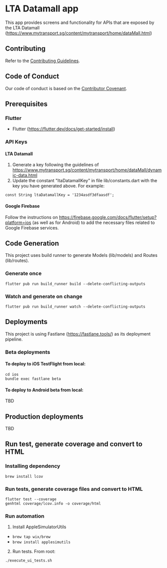 # LTA Datamall app

This app provides screens and functionality for APIs that are exposed by the LTA Datamall (https://www.mytransport.sg/content/mytransport/home/dataMall.html)

## Contributing

Refer to the [Contributing Guidelines](CONTRIBUTING.md).

## Code of Conduct

Our code of conduct is based on the [Contributor Covenant](CODE_OF_CONDUCT.md).

## Prerequisites

### Flutter

- Flutter (https://flutter.dev/docs/get-started/install)

### API Keys

#### LTA Datamall

1. Generate a key following the guidelines of https://www.mytransport.sg/content/mytransport/home/dataMall/dynamic-data.html
2. Update the constant "ltaDatamallKey" in file lib/constants.dart with the key you have generated above. For example:

```
const String ltaDatamallKey = '1234asdf3dfaasdf';
```

#### Google Firebase

Follow the instructions on https://firebase.google.com/docs/flutter/setup?platform=ios (as well as for Android) to add the necessary files related to Google Firebase services.

## Code Generation

This project uses build runner to generate Models (lib/models) and Routes (lib/routes).

### Generate once

```
flutter pub run build_runner build --delete-conflicting-outputs
```

### Watch and generate on change

```
flutter pub run build_runner watch --delete-conflicting-outputs
```

## Deployments

This project is using Fastlane (https://fastlane.tools/) as its deployment pipeline.

### Beta deployments

#### To deploy to iOS TestFlight from local:

```
cd ios
bundle exec fastlane beta
```

#### To deploy to Android beta from local:

TBD

## Production deployments

TBD

## Run test, generate coverage and convert to HTML

### Installing dependency

```
brew install lcov
```

### Run tests, generate coverage files and convert to HTML

```
flutter test --coverage
genhtml coverage/lcov.info -o coverage/html
```

### Run automation

1. Install AppleSimulatorUtils

- `brew tap wix/brew`
- `brew install applesimutils`

2. Run tests. From root:

```
./execute_ui_tests.sh
```
